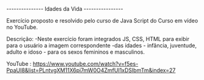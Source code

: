 --------------- Idades da Vida ----------------

Exercício proposto e resolvido pelo curso de Java Script do Curso em vídeo no YouTube.

Descrição:
-Neste exercício foram integrados JS, CSS, HTML para exibir para o usuário a imagem correspondente
-das idades - infância, juventude, adulto e idoso - para os sexos femininos e masculinos.

YouTube : https://www.youtube.com/watch?v=f5es-PpaUI8&list=PLntvgXM11X6pi7mW0O4ZmfUI1xDSIbmTm&index=27